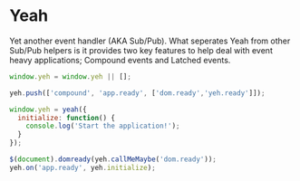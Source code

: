 # Yeah
Yet another event handler (AKA Sub/Pub).  What seperates Yeah from other Sub/Pub helpers is it provides two key features to help deal with event heavy applications; Compound events and Latched events.

```js
window.yeh = window.yeh || [];

yeh.push(['compound', 'app.ready', ['dom.ready','yeh.ready']]);

window.yeh = yeah({
  initialize: function() {
    console.log('Start the application!');
  }
});

$(document).domready(yeh.callMeMaybe('dom.ready'));
yeh.on('app.ready', yeh.initialize);
```
